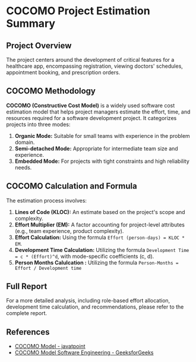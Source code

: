 # COCOMO Project Estimation Summary

## Project Overview

The project centers around the development of critical features for a healthcare app, encompassing registration, viewing doctors' schedules, appointment booking, and prescription orders.

## COCOMO Methodology

**COCOMO (Constructive Cost Model)** is a widely used software cost estimation model that helps project managers estimate the effort, time, and resources required for a software development project. It categorizes projects into three modes:

1. **Organic Mode:** Suitable for small teams with experience in the problem domain.
2. **Semi-detached Mode:** Appropriate for intermediate team size and experience.
3. **Embedded Mode:** For projects with tight constraints and high reliability needs.

## COCOMO Calculation and Formula

The estimation process involves:

1. **Lines of Code (KLOC):** An estimate based on the project's scope and complexity.
2. **Effort Multiplier (EM):** A factor accounting for project-level attributes (e.g., team experience, product complexity).
3. **Effort Calculation:** Using the formula `Effort (person-days) = KLOC * EM`.
4. **Development Time Calculation:** Utilizing the formula `Development Time = c * (Effort)^d`, with mode-specific coefficients (c, d).
5. **Person Months Calulcation :** Utilizing the formula `Person-Months = Effort / Development time`

## Full Report

For a more detailed analysis, including role-based effort allocation, development time calculation, and recommendations, please refer to the complete report. 

[Jupyter Notebook]: https://github.com/dikhimartin/simple-cocomo-project-estimation/blob/master/cocomo-project-estimation-approach.ipynb



## References

- [COCOMO Model - javatpoint](https://www.javatpoint.com/cocomo-model)
- [COCOMO Model Software Engineering - GeeksforGeeks](https://www.geeksforgeeks.org/software-engineering-cocomo-model/)